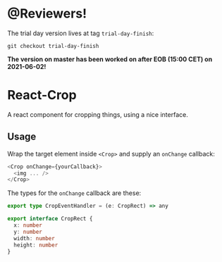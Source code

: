 # @Reviewers!
The trial day version lives at tag `trial-day-finish`:

```shell
git checkout trial-day-finish
```

**The version on master has been worked on after EOB (15:00 CET) on 2021-06-02!**

# React-Crop

A react component for cropping things, using a nice interface.

## Usage

Wrap the target element inside `<Crop>` and supply an `onChange` callback:

```typescript jsx
<Crop onChange={yourCallback}>
  <img ... />
</Crop>
```

The types for the `onChange` callback are these:

```typescript jsx
export type CropEventHandler = (e: CropRect) => any

export interface CropRect {
  x: number
  y: number
  width: number
  height: number
}
```